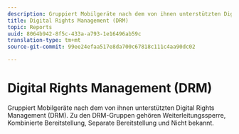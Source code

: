 ```yaml
---
description: Gruppiert Mobilgeräte nach dem von ihnen unterstützten Digital Rights Management (DRM). Zu den DRM-Gruppen gehören  Weiterleitungssperre, Kombinierte Bereitstellung, Separate Bereitstellung und Nicht bekannt.
title: Digital Rights Management (DRM)
topic: Reports
uuid: 8064b942-8f5c-433a-a793-1e16496ab59c
translation-type: tm+mt
source-git-commit: 99ee24efaa517e8da700c67818c111c4aa90dc02

---
```



# Digital Rights Management (DRM)

Gruppiert Mobilgeräte nach dem von ihnen unterstützten Digital Rights Management (DRM). Zu den DRM-Gruppen gehören  Weiterleitungssperre, Kombinierte Bereitstellung, Separate Bereitstellung und Nicht bekannt.

